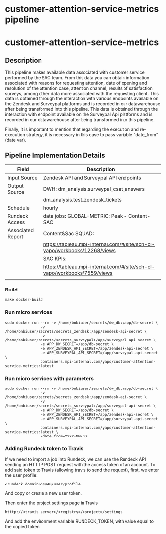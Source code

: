 # customer-attention-service-metrics pipeline 

# customer-attention-service-metrics

## Description

This pipeline makes available data associated with customer service performed by the SAC team. From this data you can obtain information associated with reasons for requesting attention, date of opening and resolution of the attention case, attention channel, results of satisfaction surveys, among other data more associated with the requesting client. This data is obtained through the interaction with various endpoints available on the Zendesk and Surveypal platforms and is recorded in our datawarehouse after being transformed into this pipeline. This data is obtained through the interaction with endpoint available on the Surveypal Api platforms and is recorded in our datawarehouse after being transformed into this pipeline.

Finally, it is important to mention that regarding the execution and re-execution strategy, it is necessary in this case to pass variable "date_from" (date var).


## Pipeline Implementation Details

|   Field           | Description                                                                |
|-------------------|----------------------------------------------------------------------------|
| Input Source      | Zendesk API and Surveypal API endpoints                                    |
| Output Source     | DWH: dm_analysis.surveypal_csat_answers                                    |
|                   |      dm_analysis.test_zendesk_tickets                                      |
| Schedule          | hourly                                                                     |
| Rundeck Access    | data jobs: GLOBAL-METRIC: Peak - Content-SAC                               |
| Associated Report | Content&Sac SQUAD:                                                         |
|                   |   https://tableau.mpi-internal.com/#/site/sch-cl-yapo/workbooks/12268/views|
|                   | SAC KPIs:                                                                  |
|                   |   https://tableau.mpi-internal.com/#/site/sch-cl-yapo/workbooks/7559/views |
|                   |                                                                            |


### Build
```
make docker-build
```

### Run micro services
```
sudo docker run --rm -v /home/bnbiuser/secrets/dw_db:/app/db-secret \
                -v /home/bnbiuser/secrets/secrets_zendesk:/app/zendesk-api-secret \
                -v /home/bnbiuser/secrets/secrets_surveypal:/app/surveypal-api-secret \
                -e APP_DW_SECRET=/app/db-secret \
                -e APP_ZENDESK_API_SECRET=/app/zendesk-api-secret \
                -e APP_SURVEYPAL_API_SECRET=/app/surveypal-api-secret \
                containers.mpi-internal.com/yapo/customer-attention-service-metrics:latest
```

### Run micro services with parameters

```
sudo docker run --rm -v /home/bnbiuser/secrets/dw_db:/app/db-secret \
                -v /home/bnbiuser/secrets/secrets_zendesk:/app/zendesk-api-secret \
                -v /home/bnbiuser/secrets/secrets_surveypal:/app/surveypal-api-secret \
                -e APP_DW_SECRET=/app/db-secret \
                -e APP_ZENDESK_API_SECRET=/app/zendesk-api-secret \
                -e APP_SURVEYPAL_API_SECRET=/app/surveypal-api-secret \
                containers.mpi-internal.com/yapo/customer-attention-service-metrics:latest \
                -date_from=YYYY-MM-DD
```

### Adding Rundeck token to Travis

If we need to import a job into Rundeck, we can use the Rundeck API
sending an HTTTP POST request with the access token of an account.
To add said token to Travis (allowing travis to send the request),
first, we enter the user profile:
```
<rundeck domain>:4440/user/profile
```
And copy or create a new user token.

Then enter the project settings page in Travis
```
htttp://<travis server>/<registry>/<project>/settings
```
And add the environment variable RUNDECK_TOKEN, with value equal
to the copied token
